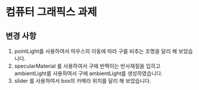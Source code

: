 # 컴퓨터 그래픽스 과제 

## 변경 사항 

 1. pointLight를 사용하여서 마우스의 이동에 따라 구를 비추는 조명을 달리 해 보았습니다.
 2. specularMaterial 를 사용하여서 구에 반짝이는 반사재질을 입히고  ambientLight를 사용하여서 구에 ambientLight를 생성하였습니다.
 3. slider 를 사용하여서 box의 카메라 위치를 달리 해 보았습니다.

